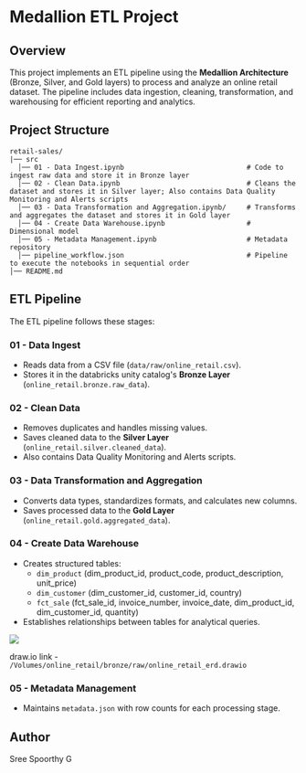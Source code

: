 # Medallion ETL Project

## Overview
This project implements an ETL pipeline using the **Medallion Architecture** (Bronze, Silver, and Gold layers) to process and analyze an online retail dataset. The pipeline includes data ingestion, cleaning, transformation, and warehousing for efficient reporting and analytics.

## Project Structure
```
retail-sales/
|── src
  │── 01 - Data Ingest.ipynb                              # Code to ingest raw data and store it in Bronze layer
  │── 02 - Clean Data.ipynb                               # Cleans the dataset and stores it in Silver layer; Also contains Data Quality Monitoring and Alerts scripts
  │── 03 - Data Transformation and Aggregation.ipynb/     # Transforms and aggregates the dataset and stores it in Gold layer
  │── 04 - Create Data Warehouse.ipynb                    # Dimensional model
  │── 05 - Metadata Management.ipynb                      # Metadata repository
  │── pipeline_workflow.json                              # Pipeline to execute the notebooks in sequential order
│── README.md
```

## ETL Pipeline
The ETL pipeline follows these stages:

### 01 - Data Ingest
- Reads data from a CSV file (`data/raw/online_retail.csv`).
- Stores it in the databricks unity catalog's **Bronze Layer** (`online_retail.bronze.raw_data`).

### 02 - Clean Data
- Removes duplicates and handles missing values.
- Saves cleaned data to the **Silver Layer** (`online_retail.silver.cleaned_data`).
- Also contains Data Quality Monitoring and Alerts scripts.

### 03 - Data Transformation and Aggregation
- Converts data types, standardizes formats, and calculates new columns.
- Saves processed data to the **Gold Layer** (`online_retail.gold.aggregated_data`).

### 04 - Create Data Warehouse
- Creates structured tables:
  - `dim_product` (dim_product_id, product_code, product_description, unit_price)
  - `dim_customer` (dim_customer_id, customer_id, country)
  - `fct_sale` (fct_sale_id, invoice_number, invoice_date, dim_product_id, dim_customer_id, quantity)
- Establishes relationships between tables for analytical queries.

![](/Volumes/online_retail/bronze/raw/online_retail_erd.JPG)

draw.io link - `/Volumes/online_retail/bronze/raw/online_retail_erd.drawio`

### 05 - Metadata Management
- Maintains `metadata.json` with row counts for each processing stage.

## Author
Sree Spoorthy G